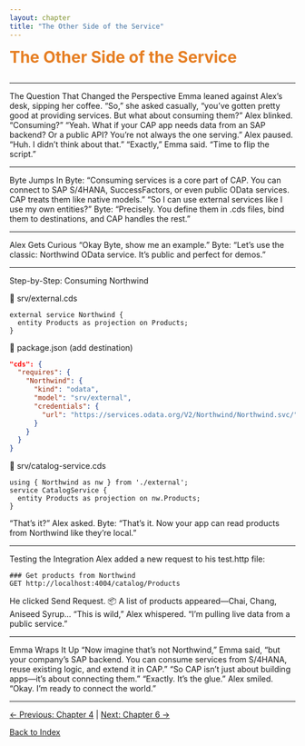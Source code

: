 ```yaml
---
layout: chapter
title: "The Other Side of the Service"
---
```


<div style="color:#e67e22;font-size:2em;font-weight:bold;margin-bottom:1em;">The Other Side of the Service</div>

---

The Question That Changed the Perspective
Emma leaned against Alex’s desk, sipping her coffee.
“So,” she asked casually, “you’ve gotten pretty good at providing services. But what about consuming them?”
Alex blinked. “Consuming?”
“Yeah. What if your CAP app needs data from an SAP backend? Or a public API? You’re not always the one serving.”
Alex paused. “Huh. I didn’t think about that.”
“Exactly,” Emma said. “Time to flip the script.”

---

Byte Jumps In
Byte: “Consuming services is a core part of CAP. You can connect to SAP S/4HANA, SuccessFactors, or even public OData services. CAP treats them like native models.”
“So I can use external services like I use my own entities?”
Byte: “Precisely. You define them in .cds files, bind them to destinations, and CAP handles the rest.”

---

Alex Gets Curious
“Okay Byte, show me an example.”
Byte: “Let’s use the classic: Northwind OData service. It’s public and perfect for demos.”

---

Step-by-Step: Consuming Northwind

📁 srv/external.cds
```cds
external service Northwind {
  entity Products as projection on Products;
}
```

📁 package.json (add destination)
```json
"cds": {
  "requires": {
    "Northwind": {
      "kind": "odata",
      "model": "srv/external",
      "credentials": {
        "url": "https://services.odata.org/V2/Northwind/Northwind.svc/"
      }
    }
  }
}
```

📁 srv/catalog-service.cds
```cds
using { Northwind as nw } from './external';
service CatalogService {
  entity Products as projection on nw.Products;
}
```

“That’s it?” Alex asked.
Byte: “That’s it. Now your app can read products from Northwind like they’re local.”

---

Testing the Integration
Alex added a new request to his test.http file:
```
### Get products from Northwind
GET http://localhost:4004/catalog/Products
```
He clicked Send Request.
📦 A list of products appeared—Chai, Chang, Aniseed Syrup...
“This is wild,” Alex whispered. “I’m pulling live data from a public service.”

---

Emma Wraps It Up
“Now imagine that’s not Northwind,” Emma said, “but your company’s SAP backend. You can consume services from S/4HANA, reuse existing logic, and extend it in CAP.”
“So CAP isn’t just about building apps—it’s about connecting them.”
“Exactly. It’s the glue.”
Alex smiled.
“Okay. I’m ready to connect the world.”

---

[← Previous: Chapter 4](Chapter-4.md) | [Next: Chapter 6 →](Chapter-6.md)

[Back to Index](README.md)
